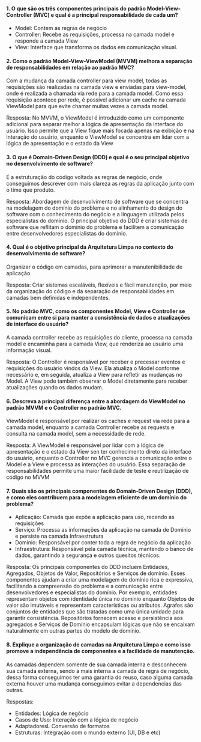 #### 1. O que são os três componentes principais do padrão Model-View-Controller (MVC) e qual é a principal responsabilidade de cada um?

- Model: Contem as regras de negócio 
- Controller: Recebe as requisições, processa na camada model e responde a camada View
- View: Interface que transforma os dados em comunicação visual.

#### 2. Como o padrão Model-View-ViewModel (MVVM) melhora a separação de responsabilidades em relação ao padrão MVC?

Com a mudança da camada controller para view model, todas as requisições são realizadas na camada view e enviadas para view-model, onde é realizada a chamada via rede para a camada model. Como essa requisição acontece por rede, é possivel adicionar um cache na camada ViewModel para que evite chamar muitas vezes a camada model.

Resposta:
	No MVVM, o ViewModel é introduzido como um componente adicional para separar melhor a lógica de apresentação da interface do usuário. Isso permite que a View fique mais focada apenas na exibição e na interação do usuário, enquanto o ViewModel se concentra em lidar com a lógica de apresentação e o estado da View

#### 3. O que é Domain-Driven Design (DDD) e qual é o seu principal objetivo no desenvolvimento de software?

É a estruturação do código voltada as regras de negócio, onde conseguimos descrever com mais clareza as regras da aplicação junto com o time que produto.

Resposta:
	Abordagem de desenvolvimento de software que se concentra na modelagem do domínio do problema e no alinhamento do design do software com o conhecimento do negócio e a linguagem utilizada pelos especialistas do domínio. O principal objetivo do DDD é criar sistemas de software que reflitam o domínio do problema e facilitem a comunicação entre desenvolvedores  especialistas do domínio. 

#### 4. Qual é o objetivo principal da Arquitetura Limpa no contexto do desenvolvimento de software?

Organizar o código em camadas, para aprimorar a manutenibilidade de aplicação

Resposta:
	Criar sistemas escaláveis, flexíveis e fácil manutenção, por meio da organização do código e da separação de responsabilidades em camadas bem definidas e independentes.

#### 5. No padrão MVC, como os componentes Model, View e Controller se comunicam entre si para manter a consistência de dados e atualizações de interface do usuário?

A camada controller recebe as requisições do cliente, processa na camada model e encaminha para a camada View, que renderiza ao usuário uma informação visual.

Resposta:
	O Controller é responsável por receber e precessar eventos e requisições do usuário vindos da View. Ela atualiza o Model conforme necessário e, em seguida, atualiza a View para refletir as mudanças no Model. A View pode também observar o Model diretamente para receber atualizações quando os dados mudam.

#### 6. Descreva a principal diferença entre a abordagem do ViewModel no padrão MVVM e o Controller no padrão MVC.

ViewModel é responsável por realizar os caches e request via rede para a camada model, enquanto a camada Controller recebe as requests e consulta na camada model, sem a necessidade de rede.

Resposta:
	A ViewModel é responsável por lidar com a lógica de apresentação e o estado da View sen ter conhecimento direto da interface do usuário, enquanto o Controller no MVC gerencia a comunicação entre o Model e a View e processa as interações do usuário. Essa separação de responsabilidades permite uma maior facilidade de teste e reutilização de código no MVVM

#### 7. Quais são os principais componentes do Domain-Driven Design (DDD), e como eles contribuem para a modelagem eficiente de um domínio do problema?

- Aplicação: Camada que expõe a aplicação para uso, recendo as requisições
- Serviço: Processa as informações da aplicação na camada de Domínio e persiste na camada Infraestrutura
- Domínio: Responsável por conter toda a regra de negócio da aplicação
- Infraestrutura: Responsável pela camada técnica, mantendo o banco de dados, garantindo a segurança e outros quesitos técnicos.

Resposta:
	Os principais componentes do DDD incluem Entidades, Agregados, Objetos de Valor, Repositórios e Serviços de domínio. Esses componentes ajudam a criar uma modelagem de domínio rica e expressiva, facilitando a compreensão do problema e a comunicação entre desenvolvedores e especialistas do domínio. Por exemplo, entidades representam objetos com identidade única no domínio enquanto Objetos de valor são imutáveis e representam características ou atributos. Agrafos são conjuntos de entidades que são tratadas como uma única unidade para garantir consistência. Repositórios fornecem acesso e persistência aos agregados e Serviços de Domínio encapsulam lógicas que não se encaixam naturalmente em outras partes do modelo de domínio. 
#### 8. Explique a organização de camadas na Arquitetura Limpa e como isso promove a independência de componentes e a facilidade de manutenção.

As camadas dependem somente de sua camada interna e desconhecem sua camada externa, sendo a mais interna a camada de regra de negócio, dessa forma conseguimos ter uma garantia do reuso, caso alguma camada externa houver uma mudança conseguimos evitar a dependencias das outras.

Respostas:
- Entidades: Lógica de negócio
- Casos de Uso: Interação com a lógica de negócio
- AdaptadoresL Conversão de formatos
- Estruturas: Integração com o mundo externo (UI, DB e etc)

